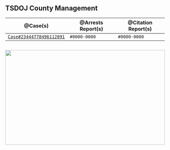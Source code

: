 ## TSDOJ County Management

@Case(s) | @Arrests Report(s) | @Citation Report(s)
--- | --- | ---
[`Case#23444778496112091`](.../master/TSDOJ/Case%23444778496112091.md) | `#0000-0000` | `#0000-0000`

##

<img width="100%" height="300" src="https://cdn.discordapp.com/attachments/987509275968544768/1001254852380336270/99-997199_san-andreas-highway-patrol-ocrp-hd-png-download.png" />
